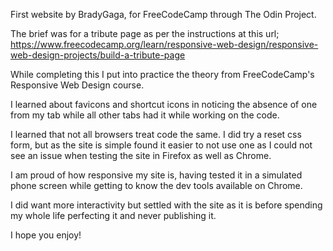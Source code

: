 First website by BradyGaga, for FreeCodeCamp through The Odin Project.

The brief was for a tribute page as per the instructions at this url;
https://www.freecodecamp.org/learn/responsive-web-design/responsive-web-design-projects/build-a-tribute-page

While completing this I put into practice the theory from
FreeCodeCamp's Responsive Web Design course.

I learned about favicons and shortcut icons in noticing the absence of 
one from my tab while all other tabs had it while working on the code.

I learned that not all browsers treat code the same. I did try a reset 
css form, but as the site is simple found it easier to not use one as 
I could not see an issue when testing the site in Firefox as well as
Chrome.

I am proud of how responsive my site is, having tested it in a simulated 
phone screen while getting to know the dev tools available on Chrome.

I did want more interactivity but settled with the site as it is before
spending my whole life perfecting it and never publishing it.

I hope you enjoy!